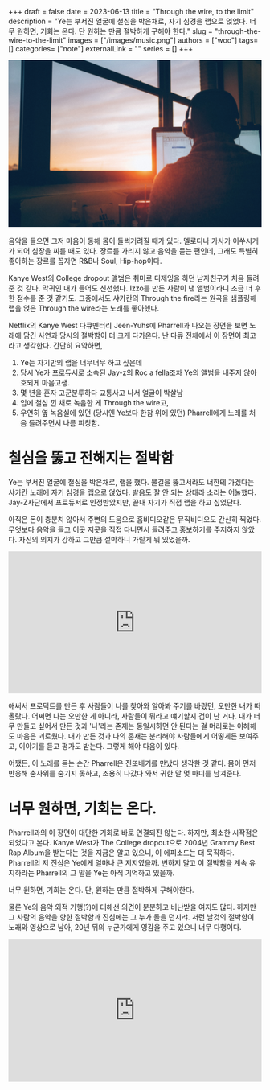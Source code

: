 +++ 
draft = false
date = 2023-06-13
title = "Through the wire, to the limit"
description = "Ye는 부서진 얼굴에 철심을 박은채로, 자기 심경을 랩으로 얹었다. 너무 원하면, 기회는 온다. 단 원하는 만큼 절박하게 구해야 한다."
slug = "through-the-wire-to-the-limit"
images = ["/images/music.png"]
authors = ["woo"]
tags= []
categories= ["note"]
externalLink = ""
series = []
+++

![](/images/music.png)

음악을 들으면 그저 마음이 동해 몸이 들썩거려질 때가 있다. 멜로디나 가사가 이쑤시개가 되어 심장을 찌를 때도 있다. 장르를 가리지 않고 음악을 듣는 편인데, 그래도 특별히 좋아하는 장르를 꼽자면 R&B나 Soul, Hip-hop이다.

Kanye West의 College dropout 앨범은 취미로 디제잉을 하던 남자친구가 처음 들려준 것 같다. 막귀인 내가 들어도 신선했다. Izzo를 만든 사람이 낸 앨범이라니 조금 더 후한 점수를 준 것 같기도. 그중에서도 샤카칸의 Through the fire라는 원곡을 샘플링해 랩을 얹은 Through the wire라는 노래를 좋아했다.

Netflix의 Kanye West 다큐멘터리 Jeen-Yuhs에 Pharrell과 나오는 장면을 보면 노래에 담긴 사연과 당시의 절박함이 더 크게 다가온다. 난 다큐 전체에서 이 장면이 최고라고 생각한다. 간단히 요약하면,

1. Ye는 자기만의 랩을 너무너무 하고 싶은데
2. 당시 Ye가 프로듀서로 소속된 Jay-z의 Roc a fella조차 Ye의 앨범을 내주지 않아 호되게 마음고생.
3. 몇 년을 혼자 고군분투하다 교통사고 나서 얼굴이 박살남
4. 입에 철심 낀 채로 녹음한 게 Through the wire고,
5. 우연히 옆 녹음실에 있던 (당시엔 Ye보다 한참 위에 있던) Pharrell에게 노래를 처음 들려주면서 나름 피칭함.

# 철심을 뚫고 전해지는 절박함
Ye는 부서진 얼굴에 철심을 박은채로, 랩을 했다. 불길을 뚫고서라도 너한테 가겠다는 샤카칸 노래에 자기 심경을 랩으로 얹었다. 발음도 잘 안 되는 상태라 소리는 어눌했다. Jay-Z사단에서 프로듀서로 인정받았지만, 끝내 자기가 직접 랩을 하고 싶었단다.

아직은 돈이 충분치 않아서 주변의 도움으로 홈비디오같은 뮤직비디오도 간신히 찍었다. 무엇보다 음악을 들고 이곳 저곳을 직접 다니면서 들려주고 홍보하기를 주저하지 않았다. 자신의 의지가 강하고 그만큼 절박하니 가릴게 뭐 있었을까.

<div style="position: relative; padding-bottom: 56.25%; height: 0; overflow: hidden; max-width: 100%;">
  <iframe 
    src="https://www.youtube.com/embed/cGkcF7bHko4" 
    frameborder="0" 
    allowfullscreen
    style="position: absolute; top: 0; left: 0; width: 100%; height: 100%;">
  </iframe>
</div>

애써서 프로덕트를 만든 후 사람들이 나를 찾아와 알아봐 주기를 바랐던, 오만한 내가 떠올랐다. 어쩌면 나는 오만한 게 아니라, 사람들이 뭐라고 얘기할지 겁이 난 거다. 내가 너무 만들고 싶어서 만든 것과 '나'라는 존재는 동일시하면 안 된다는 걸 머리로는 이해해도 마음은 괴로웠다. 내가 만든 것과 나의 존재는 분리해야 사람들에게 어떻게든 보여주고, 이야기를 듣고 평가도 받는다. 그렇게 해야 다음이 있다.

어쨌든, 이 노래를 듣는 순간 Pharrell은 진또배기를 만났다 생각한 것 같다. 몸이 먼저 반응해 춤사위를 숨기지 못하고, 조용히 나갔다 와서 귀한 말 몇 마디를 남겨준다.

# 너무 원하면, 기회는 온다.
Pharrell과의 이 장면이 대단한 기회로 바로 연결되진 않는다. 하지만, 최소한 시작점은 되었다고 본다. Kanye West가 The College dropout으로 2004년 Grammy Best Rap Album을 받는다는 것을 지금은 알고 있으니, 이 에피소드는 더 묵직하다. Pharrell의 저 진심은 Ye에게 얼마나 큰 지지였을까. 변하지 말고 이 절박함을 계속 유지하라는 Pharrell의 그 말을 Ye는 아직 기억하고 있을까.

너무 원하면, 기회는 온다. 단, 원하는 만큼 절박하게 구해야한다.

물론 Ye의 음악 외적 기행(?)에 대해선 의견이 분분하고 비난받을 여지도 많다. 하지만 그 사람의 음악을 향한 절박함과 진심에는 그 누가 돌을 던지랴. 저런 날것의 절박함이 노래와 영상으로 남아, 20년 뒤의 누군가에게 영감을 주고 있으니 너무 다행이다.

<div style="position: relative; padding-bottom: 56.25%; height: 0; overflow: hidden; max-width: 100%;">
  <iframe 
    src="https://www.youtube.com/embed/siX2LhaPvMc" 
    frameborder="0" 
    allowfullscreen
    style="position: absolute; top: 0; left: 0; width: 100%; height: 100%;">
  </iframe>
</div>

